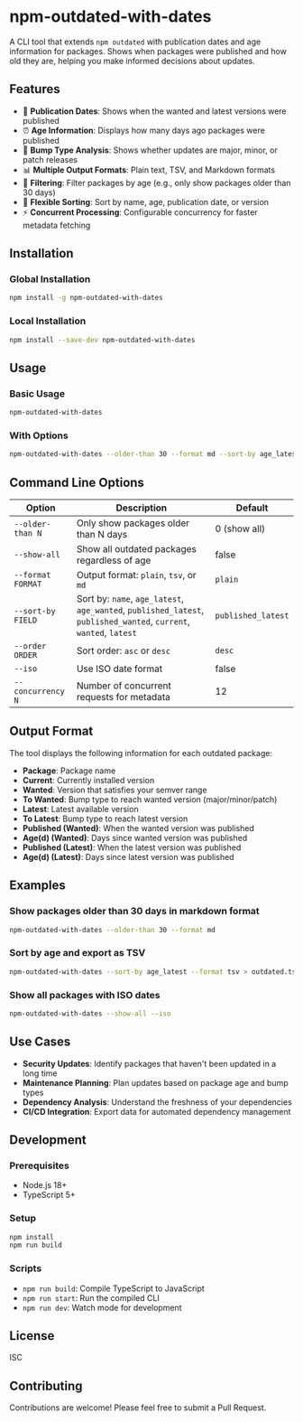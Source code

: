 # npm-outdated-with-dates

A CLI tool that extends `npm outdated` with publication dates and age information for packages. Shows when packages were published and how old they are, helping you make informed decisions about updates.

## Features

- 📅 **Publication Dates**: Shows when the wanted and latest versions were published
- ⏰ **Age Information**: Displays how many days ago packages were published
- 🔄 **Bump Type Analysis**: Shows whether updates are major, minor, or patch releases
- 📊 **Multiple Output Formats**: Plain text, TSV, and Markdown formats
- 🎯 **Filtering**: Filter packages by age (e.g., only show packages older than 30 days)
- 🔀 **Flexible Sorting**: Sort by name, age, publication date, or version
- ⚡ **Concurrent Processing**: Configurable concurrency for faster metadata fetching

## Installation

### Global Installation
```bash
npm install -g npm-outdated-with-dates
```

### Local Installation
```bash
npm install --save-dev npm-outdated-with-dates
```

## Usage

### Basic Usage
```bash
npm-outdated-with-dates
```

### With Options
```bash
npm-outdated-with-dates --older-than 30 --format md --sort-by age_latest
```

## Command Line Options

| Option | Description | Default |
|--------|-------------|---------|
| `--older-than N` | Only show packages older than N days | 0 (show all) |
| `--show-all` | Show all outdated packages regardless of age | false |
| `--format FORMAT` | Output format: `plain`, `tsv`, or `md` | `plain` |
| `--sort-by FIELD` | Sort by: `name`, `age_latest`, `age_wanted`, `published_latest`, `published_wanted`, `current`, `wanted`, `latest` | `published_latest` |
| `--order ORDER` | Sort order: `asc` or `desc` | `desc` |
| `--iso` | Use ISO date format | false |
| `--concurrency N` | Number of concurrent requests for metadata | 12 |

## Output Format

The tool displays the following information for each outdated package:

- **Package**: Package name
- **Current**: Currently installed version
- **Wanted**: Version that satisfies your semver range
- **To Wanted**: Bump type to reach wanted version (major/minor/patch)
- **Latest**: Latest available version
- **To Latest**: Bump type to reach latest version
- **Published (Wanted)**: When the wanted version was published
- **Age(d) (Wanted)**: Days since wanted version was published
- **Published (Latest)**: When the latest version was published
- **Age(d) (Latest)**: Days since latest version was published

## Examples

### Show packages older than 30 days in markdown format
```bash
npm-outdated-with-dates --older-than 30 --format md
```

### Sort by age and export as TSV
```bash
npm-outdated-with-dates --sort-by age_latest --format tsv > outdated.tsv
```

### Show all packages with ISO dates
```bash
npm-outdated-with-dates --show-all --iso
```

## Use Cases

- **Security Updates**: Identify packages that haven't been updated in a long time
- **Maintenance Planning**: Plan updates based on package age and bump types
- **Dependency Analysis**: Understand the freshness of your dependencies
- **CI/CD Integration**: Export data for automated dependency management

## Development

### Prerequisites
- Node.js 18+
- TypeScript 5+

### Setup
```bash
npm install
npm run build
```

### Scripts
- `npm run build`: Compile TypeScript to JavaScript
- `npm run start`: Run the compiled CLI
- `npm run dev`: Watch mode for development

## License

ISC

## Contributing

Contributions are welcome! Please feel free to submit a Pull Request.
